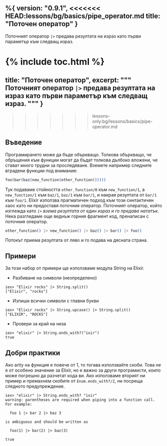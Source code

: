 %{
  version: "0.9.1",
<<<<<<< HEAD:lessons/bg/basics/pipe_operator.md
  title: "Поточен оператор"
}
---

Поточният оператор `|>` предава резултата на израз като първи параметър към следващ израз.

{% include toc.html %}
=======
  title: "Поточен оператор",
  excerpt: """
  Поточният оператор `|>` предава резултата на израз като първи параметър към следващ израз.
  """
}
---
>>>>>>> lessons-only:bg/lessons/basics/pipe-operator.md

## Въведение

Програмирането може да бъде объркващо. Толкова объркващо, че обръщения към функции могат да бъдат толкова дълбоко вложени, че  стават много трудни за проследяване. Вземете например следните вградени функции под внимание:

```elixir
foo(bar(baz(new_function(other_function()))))
```

Тук подаваме стойността `other_function/0` към `new_function/1`, а `new_function/1` към `baz/1`, `baz/1` към `bar/1`, и накрая резултата от `bar/1` към `foo/1`. Elixir използва прагматичен подход към този синтактичен хаос като ни предоставя поточния оператор. Поточният оператор, който изглежда като `|>` *взема резултата от един израз и го предава нататък*. Нека разгледаме още веднъж горния фрагмент код, пренаписан с поточния оператор.

```elixir
other_function() |> new_function() |> baz() |> bar() |> foo()
```

Потокът приема резултата от ляво и го подава на дясната страна.

## Примери

За този набор от примери ще използваме модула String на Elixir.

- Разбиване на символи (неопределено)

```shell
iex> "Elixir rocks" |> String.split()
["Elixir", "rocks"]
```

- Изпиши всички символи с главни букви

```shell
iex> "Elixir rocks" |> String.upcase() |> String.split()
["ELIXIR", "ROCKS"]
```

- Провери за край на низа

```shell
iex> "elixir" |> String.ends_with?("ixir")
true
```

## Добри практики

Ако arity на функция е повече от 1, то тогава използвайте скоби. Това не е от особено значение за Elixir, но е важно за други програмисти, които може погрешно да разчетат кода ви. Ако използваме вторият ни пример и премахнем скобите от `Enum.ends_with?/2`, ни посреща следното предупреждение.

```shell
iex> "elixir" |> String.ends_with? "ixir"
warning: parentheses are required when piping into a function call. For example:

  foo 1 |> bar 2 |> baz 3

is ambiguous and should be written as

  foo(1) |> bar(2) |> baz(3)

true
```
